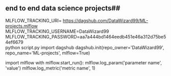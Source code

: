 ## end to end data science projects##
MLFLOW_TRACKING_URI= https://dagshub.com/DataWizard99/ML-projects.mlflow \
MLFLOW_TRACKING_USERNAME=DataWizard99 \
MLFLOW_TRACKING_PASSWORD=aa7a444bd1464eedb451e46a312d75be54ef6679 \
python script.py
import dagshub
dagshub.init(repo_owner='DataWizard99', repo_name='ML-projects', mlflow=True)

import mlflow
with mlflow.start_run():
  mlflow.log_param('parameter name', 'value')
  mlflow.log_metric('metric name', 1)
